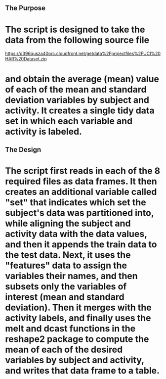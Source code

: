 ## The Purpose

# The script is designed to take the data from the following source file

https://d396qusza40orc.cloudfront.net/getdata%2Fprojectfiles%2FUCI%20HAR%20Dataset.zip

# and obtain the average (mean) value of each of the mean and standard deviation variables by subject and activity.  It creates a single tidy data set in which each variable and activity is labeled.


## The Design

# The script first reads in each of the 8 required files as data frames.  It then creates an additional variable called "set" that indicates which set the subject's data was partitioned into, while aligning the subject and activity data with the data values, and then it appends the train data to the test data.  Next, it uses the "features" data to assign the variables their names, and then subsets only the variables of interest (mean and standard deviation).  Then it merges with the activity labels, and finally uses the melt and dcast functions in the reshape2 package to compute the mean of each of the desired variables by subject and activity, and writes that data frame to a table.